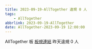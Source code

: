 ```yaml
---
title: 2023-09-19-AllTogether 違規 0 人
tags:
    - AllTogether
abbrlink: 2023-09-19-AllTogether
date: AllTogether-2023-09-19 12:00:00
---
```

AllTogether 板 [板規連結](https://www.ptt.cc/bbs/AllTogether/M.1643211430.A.5FB.html)
昨天違規 0 人
